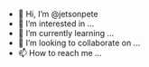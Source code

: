 - 👋 Hi, I’m @jetsonpete
- 👀 I’m interested in ...
- 🌱 I’m currently learning ...
- 💞️ I’m looking to collaborate on ...
- 📫 How to reach me ...

<!---
jetsonpete/jetsonpete is a ✨ special ✨ repository because its `README.md` (this file) appears on your GitHub profile.
You can click the Preview link to take a look at your changes.
--->

